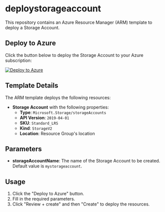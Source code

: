 # deploystorageaccount

This repository contains an Azure Resource Manager (ARM) template to deploy a Storage Account.

## Deploy to Azure

Click the button below to deploy the Storage Account to your Azure subscription:

[![Deploy to Azure](https://aka.ms/deploytoazurebutton)](https://portal.azure.com/#create/Microsoft.Template/uri/https%3A%2F%2Fraw.githubusercontent.com%2Fddesonier%2Fdeploystorageaccount%2Fmain%2Fdeploy.json)

## Template Details

The ARM template deploys the following resources:
- **Storage Account** with the following properties:
  - **Type**: `Microsoft.Storage/storageAccounts`
  - **API Version**: `2019-04-01`
  - **SKU**: `Standard_LRS`
  - **Kind**: `StorageV2`
  - **Location**: Resource Group's location

## Parameters

- **storageAccountName**: The name of the Storage Account to be created. Default value is `mystorageaccount`.

## Usage

1. Click the "Deploy to Azure" button.
2. Fill in the required parameters.
3. Click "Review + create" and then "Create" to deploy the resources.